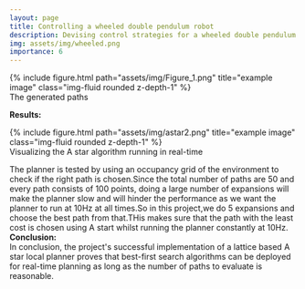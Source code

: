 ```yaml
---
layout: page
title: Controlling a wheeled double pendulum robot
description: Devising control strategies for a wheeled double pendulum robot
img: assets/img/wheeled.png
importance: 6
---
```


<div class="row justify-content-sm-center">
     <div class="col-sm mt-3 mt-md-0">
        {% include figure.html path="assets/img/Figure_1.png" title="example image" class="img-fluid rounded z-depth-1"  %}
    </div>
</div> 
<div class="caption">
    The generated paths
</div>


**Results:**<br>

<div class="row justify-content-sm-center">
     <div class="col-sm mt-3 mt-md-0">
        {% include figure.html path="assets/img/astar2.png" title="example image" class="img-fluid rounded z-depth-1"  %}
    </div>
</div> 
<div class="caption">
    Visualizing the A star algorithm running in real-time
</div>

The planner is tested by using an occupancy grid of the environment to check if the right path is chosen.Since the total number of paths are 50 and every path consists of 100 points, doing a large number of expansions will make the planner slow and will hinder the performance as we want the planner to run at 10Hz at all times.So in this project,we do 5 expansions and choose the best path from that.THis makes sure that the path with the least cost is chosen using A start whilst running the planner constantly at 10Hz.<br>
**Conclusion:**<br>
In conclusion, the project's successful implementation of  a lattice based A star local planner proves that best-first search algorithms can be deployed for real-time planning as long as the number of paths to evaluate is reasonable.
